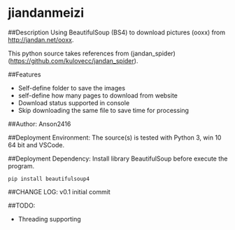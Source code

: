 # jiandanmeizi

##Description
Using BeautifulSoup (BS4) to download pictures (ooxx) from http://jandan.net/ooxx.

This python source takes references from (jandan_spider)(https://github.com/kulovecc/jandan_spider). 

##Features
* Self-define folder to save the images
* self-define how many pages to download from website
* Download status supported in console
* Skip downloading the same file to save time for processing

##Author: 
Anson2416

##Deployment Environment:
The source(s) is tested with Python 3, win 10 64 bit and VSCode.

##Deployment Dependency:
Install library BeautifulSoup before execute the program.

`pip install beautifulsoup4`

##CHANGE LOG:
v0.1 initial commit

##TODO:
* Threading supporting

